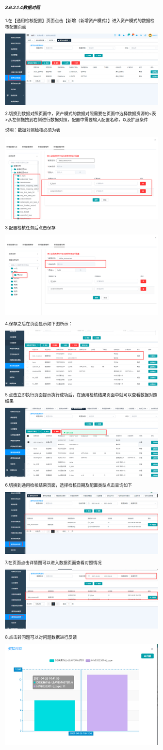 ##### 3.6.2.1.4数据对照

 1.在【通用检核配置】页面点击【新增（新增资产模式）】进入资产模式的数据检核配置页面

![image-20210425211752435](3.6.2.1.4%E6%95%B0%E6%8D%AE%E5%AF%B9%E7%85%A7.assets/image-20210425211752435.png)

2.切换到数据对照页面中，资产模式的数据对照需要在页面中选择数据资源的<表>从左侧拖拽到右侧进行数据对照，配置中需要输入配置名称，以及扩展条件

说明：数据对照检核必须为表

![image-20210426103624033](3.6.2.1.4%E6%95%B0%E6%8D%AE%E5%AF%B9%E7%85%A7.assets/image-20210426103624033.png)

3.配置检核任务后点击保存

![image-20210426103723609](3.6.2.1.4%E6%95%B0%E6%8D%AE%E5%AF%B9%E7%85%A7.assets/image-20210426103723609.png)

4.保存之后在页面显示如下图所示：

![image-20210426103759552](3.6.2.1.4%E6%95%B0%E6%8D%AE%E5%AF%B9%E7%85%A7.assets/image-20210426103759552.png)

5.点击立即执行页面提示执行成功后，在通用检核结果页面中就可以查看数据对照结果

![image-20210426103931183](3.6.2.1.4%E6%95%B0%E6%8D%AE%E5%AF%B9%E7%85%A7.assets/image-20210426103931183.png)

6.切换到通用检核结果页面，选择检核日期及配置类型点击查询如下

![image-20210426105836432](3.6.2.1.4%E6%95%B0%E6%8D%AE%E5%AF%B9%E7%85%A7.assets/image-20210426105836432.png)

7.在页面点击详情图可以进入数据页面查看对照情况

![image-20210426104317258](3.6.2.1.4%E6%95%B0%E6%8D%AE%E5%AF%B9%E7%85%A7.assets/image-20210426104317258.png)

8.点击转问题可以对问题数据进行反馈

![image-20210426110046009](3.6.2.1.4%E6%95%B0%E6%8D%AE%E5%AF%B9%E7%85%A7.assets/image-20210426110046009.png)